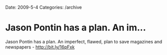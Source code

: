 Date: 2009-5-4
Categories: /archive

# Jason Pontin has a plan. An im...

Jason Pontin has a plan. An imperfect, flawed, plan to save magazines and newspapers -  <a href="http://bit.ly/16pFxk" rel="nofollow">http://bit.ly/16pFxk</a>
